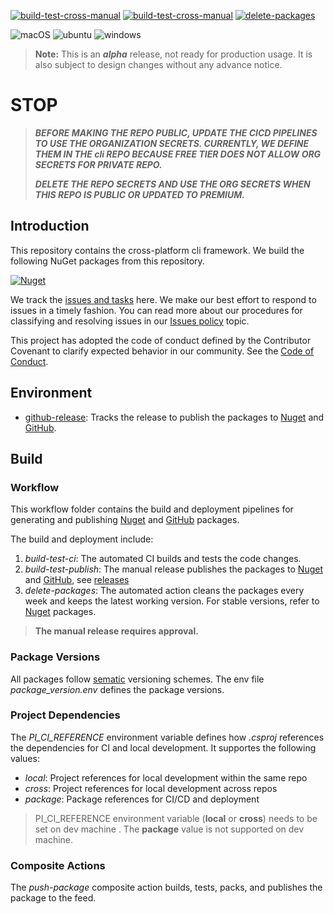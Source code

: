 [![build-test-cross-manual](https://github.com/perpetualintelligence/cli/actions/workflows/build-test-cross-manual.yml/badge.svg)](https://github.com/perpetualintelligence/cli/actions/workflows/build-test-cross-manual.yml)
[![build-test-cross-manual](https://github.com/perpetualintelligence/cli/actions/workflows/build-test-cross-manual.yml/badge.svg)](https://github.com/perpetualintelligence/cli/actions/workflows/build-test-cross-manual.yml)
[![delete-packages](https://github.com/perpetualintelligence/cli/actions/workflows/delete-packages.yml/badge.svg)](https://github.com/perpetualintelligence/cli/actions/workflows/delete-packages.yml)

![macOS](https://img.shields.io/badge/macOS-Catalina%2010.15-blue?style=flat-square&logo=macos)
![ubuntu](https://img.shields.io/badge/linux-ubuntu--20.04-blue?style=flat-square&logo=ubuntu)
![windows](https://img.shields.io/badge/windows-2019-blue?style=flat-square&logo=windows)

> **Note:** This is an ***alpha*** release, not ready for production usage. It is also subject to design changes without any advance notice.

# STOP

> ***BEFORE MAKING THE REPO PUBLIC, UPDATE THE CICD PIPELINES TO USE THE ORGANIZATION SECRETS. CURRENTLY, WE DEFINE THEM IN THE cli REPO BECAUSE FREE TIER DOES NOT ALLOW ORG SECRETS FOR PRIVATE REPO.***
> 
> ***DELETE THE REPO SECRETS AND USE THE ORG SECRETS WHEN THIS REPO IS PUBLIC OR UPDATED TO PREMIUM.***

## Introduction

This repository contains the cross-platform cli framework. We build the following NuGet packages from this repository.

[![Nuget](https://img.shields.io/nuget/vpre/PerpetualIntelligence.Cli?label=PerpetualIntelligence.Cli)](https://www.nuget.org/packages/PerpetualIntelligence.Cli)

We track the [issues and tasks](https://github.com/perpetualintelligence/cli/issues) here. We make our best effort to respond to issues in a timely fashion. You can read more about our procedures for classifying and resolving issues in our [Issues policy](https://terms.perpetualintelligence.com/articles/issues-policy.html) topic.

This project has adopted the code of conduct defined by the Contributor Covenant to clarify expected behavior in our community.
See the [Code of Conduct](https://terms.perpetualintelligence.com/articles/CODE_OF_CONDUCT.html).

## Environment
- [github-release](https://github.com/perpetualintelligence/cli/deployments/activity_log?environment=github-release): Tracks the release to publish the packages to [Nuget](https://www.nuget.org/profiles/perpetualintelligencellc) and [GitHub](https://github.com/orgs/perpetualintelligence/packages?repo_name=cli).

## Build

### Workflow
This workflow folder contains the build and deployment pipelines for generating and publishing [Nuget](https://www.nuget.org/profiles/perpetualintelligencellc) and [GitHub](https://github.com/orgs/perpetualintelligence/packages?repo_name=data) packages. 

The build and deployment include:
1. *build-test-ci*: The automated CI builds and tests the code changes.
2. *build-test-publish*: The manual release publishes the packages to [Nuget](https://www.nuget.org/profiles/perpetualintelligencellc) and [GitHub](https://github.com/orgs/perpetualintelligence/packages?repo_name=data), see [releases](https://github.com/perpetualintelligence/cli/releases)
3. *delete-packages*:  The automated action cleans the packages every week and keeps the latest working version. For stable versions, refer to [Nuget](https://www.nuget.org/profiles/perpetualintelligencellc) packages.

> **The manual release requires approval.**

### Package Versions
All packages follow [sematic](https://semver.org/) versioning schemes. The env file *package_version.env* defines the package versions.

### Project Dependencies
The *PI_CI_REFERENCE* environment variable defines how *.csproj* references the dependencies for CI and local development. It supportes the following values:
- *local*: Project references for local development within the same repo
- *cross*: Project references for local development across repos
- *package*: Package references for CI/CD and deployment

> PI_CI_REFERENCE environment variable (**local** or **cross**) needs to be set on dev machine . The **package** value is not supported on dev machine. 

### Composite Actions
The *push-package* composite action builds, tests, packs, and publishes the package to the feed.
